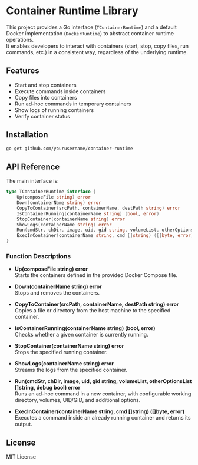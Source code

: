 # Container Runtime Library

This project provides a Go interface (`TContainerRuntime`) and a default Docker implementation (`DockerRuntime`) to abstract container runtime operations.  
It enables developers to interact with containers (start, stop, copy files, run commands, etc.) in a consistent way, regardless of the underlying runtime.

## Features

- Start and stop containers
- Execute commands inside containers
- Copy files into containers
- Run ad-hoc commands in temporary containers
- Show logs of running containers
- Verify container status

## Installation

```bash
go get github.com/yourusername/container-runtime
```

## API Reference

The main interface is:

```go
type TContainerRuntime interface {
    Up(composeFile string) error
    Down(containerName string) error
    CopyToContainer(srcPath, containerName, destPath string) error
    IsContainerRunning(containerName string) (bool, error)
    StopContainer(containerName string) error
    ShowLogs(containerName string) error
    Run(cmdStr, chDir, image, uid, gid string, volumeList, otherOptionsList []string, debug bool) error
    ExecInContainer(containerName string, cmd []string) ([]byte, error)
}
```

### Function Descriptions

- **Up(composeFile string) error**  
  Starts the containers defined in the provided Docker Compose file.

- **Down(containerName string) error**  
  Stops and removes the containers.

- **CopyToContainer(srcPath, containerName, destPath string) error**  
  Copies a file or directory from the host machine to the specified container.

- **IsContainerRunning(containerName string) (bool, error)**  
  Checks whether a given container is currently running.

- **StopContainer(containerName string) error**  
  Stops the specified running container.

- **ShowLogs(containerName string) error**  
  Streams the logs from the specified container.

- **Run(cmdStr, chDir, image, uid, gid string, volumeList, otherOptionsList []string, debug bool) error**  
  Runs an ad-hoc command in a new container, with configurable working directory, volumes, UID/GID, and additional options.

- **ExecInContainer(containerName string, cmd []string) ([]byte, error)**  
  Executes a command inside an already running container and returns its output.

## License

MIT License
